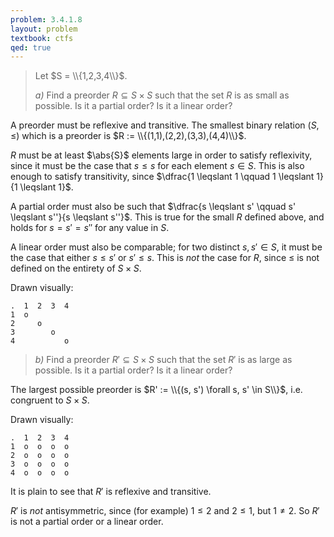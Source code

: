 ```yaml
---
problem: 3.4.1.8
layout: problem
textbook: ctfs
qed: true
---
```


> Let $S = \\{1,2,3,4\\}$.
>
> _a)_ Find a preorder $R \subseteq S\times S$ such that the set $R$ is as small
> as possible. Is it a partial order? Is it a linear order?

A preorder must be reflexive and transitive. The smallest binary relation
$(S,\leqslant)$ which is a preorder is $R := \\{(1,1),(2,2),(3,3),(4,4)\\}$. 

$R$ must be at least $\abs{S}$ elements large in order to satisfy reflexivity,
since it must be the case that $s \leqslant s$ for each element $s \in S$. This
is also enough to satisfy transitivity, since $\dfrac{1 \leqslant 1 \qquad 1
\leqslant 1}{1 \leqslant 1}$.

A partial order must also be such that $\dfrac{s \leqslant s' \qquad s'
\leqslant s''}{s \leqslant s''}$. This is true for the small $R$ defined above,
and holds for $s = s' = s''$ for any value in $S$.

A linear order must also be comparable; for two distinct $s, s' \in S$, it must
be the case that either $s \leqslant s'$ or $s' \leqslant s$. This is _not_ the
case for $R$, since $\leqslant$ is not defined on the entirety of $S\times S$.

Drawn visually:

    .  1  2  3  4
    1  o
    2     o
    3        o
    4           o

> _b)_ Find a preorder $R' \subseteq S\times S$ such that the set $R'$ is as
> large as possible. Is it a partial order? Is it a linear order?

The largest possible preorder is $R' := \\{(s, s') \forall s, s' \in S\\}$, i.e.
congruent to $S \times S$.

Drawn visually:

    .  1  2  3  4
    1  o  o  o  o
    2  o  o  o  o
    3  o  o  o  o
    4  o  o  o  o

It is plain to see that $R'$ is reflexive and transitive.

$R'$ is _not_ antisymmetric, since (for example) $1 \leqslant 2$ and $2
\leqslant 1$, but $1 \neq 2$. So $R'$ is not a partial order or a linear order.
